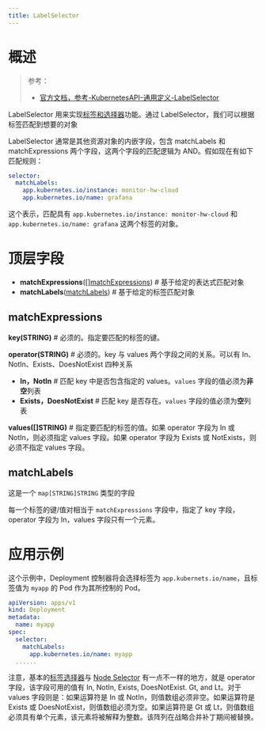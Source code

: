 ```yaml
---
title: LabelSelector
---
```


# 概述

> 参考：
>
> - [官方文档，参考-KubernetesAPI-通用定义-LabelSelector](https://kubernetes.io/docs/reference/kubernetes-api/common-definitions/label-selector/)

LabelSelector 用来实现[标签和选择器](/docs/10.云原生/2.3.Kubernetes%20容器编排系统/1.API%20Resource%20与%20Object/Object%20管理/Label%20and%20Selector(标签和选择器)/Label%20and%20Selector(标签和选择器).md)功能。通过 LabelSelector，我们可以根据标签匹配到想要的对象

LabelSelector 通常是其他资源对象的内嵌字段，包含 matchLabels 和 matchExpressions 两个字段，这两个字段的匹配逻辑为 AND。假如现在有如下匹配规则：

```yaml
selector:
  matchLabels:
    app.kubernetes.io/instance: monitor-hw-cloud
    app.kubernetes.io/name: grafana
```

这个表示，匹配具有 `app.kubernetes.io/instance: monitor-hw-cloud` 和 `app.kubernetes.io/name: grafana` 这两个标签的对象。

# 顶层字段

- **matchExpressions**(\[][matchExpressions](#matchExpressions)) # 基于给定的表达式匹配对象
- **matchLabels**([matchLabels](#matchLabels)) # 基于给定的标签匹配对象

## matchExpressions

**key(STRING)** # 必须的。指定要匹配的标签的键。

**operator(STRING)** # 必须的。key 与 values 两个字段之间的关系。可以有 In、NotIn、Exists、DoesNotExist 四种关系

- **In，NotIn** # 匹配 key 中是否包含指定的 values。`values` 字段的值必须为**非空**列表
- **Exists，DoesNotExist** # 匹配 key 是否存在。`values` 字段的值必须为**空**列表

**values([]STRING)** # 指定要匹配的标签的值。如果 operator 字段为 In 或 NotIn，则必须指定 values 字段。如果 operator 字段为 Exists 或 NotExists，则必须不指定 values 字段。

## matchLabels

这是一个 `map[STRING]STRING` 类型的字段

每一个标签的键/值对相当于 `matchExpressions` 字段中，指定了 key 字段，operator 字段为 In，values 字段只有一个元素。

# 应用示例

这个示例中，Deployment 控制器将会选择标签为 `app.kubernets.io/name`，且标签值为 `myapp` 的 Pod 作为其所控制的 Pod。

```yaml
apiVersion: apps/v1
kind: Deployment
metadata:
  name: myapp
spec:
  selector:
    matchLabels:
      app.kubernetes.io/name: myapp
  ......
```

注意，基本的[标签选择器](https://kubernetes.io/docs/reference/kubernetes-api/common-definitions/label-selector/)与 [Node Selector](https://kubernetes.io/docs/reference/kubernetes-api/common-definitions/node-selector-requirement/) 有一点不一样的地方，就是 operator 字段，该字段可用的值有 In, NotIn, Exists, DoesNotExist. Gt, and Lt。对于 values 字段则是：如果运算符是 In 或 NotIn，则值数组必须非空。如果运算符是 Exists 或 DoesNotExist，则值数组必须为空。如果运算符是 Gt 或 Lt，则值数组必须具有单个元素，该元素将被解释为整数。该阵列在战略合并补丁期间被替换。
